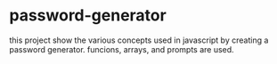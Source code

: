 # password-generator
this project show the various concepts used in javascript by creating a password generator.
funcions, arrays, and prompts are used.
